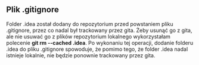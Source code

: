 ## Plik .gitignore
Folder .idea został dodany do repozytorium przed powstaniem pliku .gitignore, przez co nadal był trackowany przez gita. Żeby usunąć go z gita, ale nie usuwać go z plików repozytorium lokalnego wykorzystałam polecenie **git rm --cached .idea**. Po wykonaniu tej operacji, dodanie folderu .idea do pliku .gitignore spowoduje, że pomimo tego, że folder .idea nadal istnieje lokalnie, nie będzie ponownie trackowany przez gita.